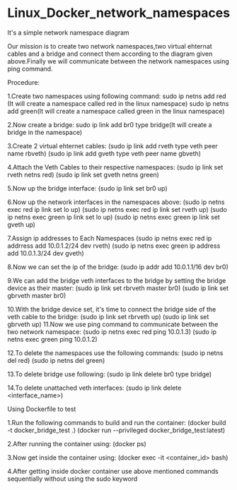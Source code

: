 # Linux_Docker_network_namespaces
It's a simple network namespace diagram

Our mission is to create two network namespaces,two virtual ehternat cables and a bridge and connect them according to the diagram 
given above.Finally we will communicate between the network namespaces using ping command.

Procedure:

1.Create two namespaces using following command:
   sudo ip netns add red (It will create a namespace called red in the linux namespace)
   sudo ip netns add green(It will create a namespace called green in the linux namespace)

2.Now create a bridge:
   sudo ip link add br0 type bridge(It will create a bridge in the namespace)

3.Create 2 virtual ehternet cables:
   (sudo ip link add rveth type veth peer name rbveth)
   (sudo ip link add gveth type veth peer name gbveth)

4.Attach the Veth Cables to their respective namespaces:
   (sudo ip link set rveth netns red)
   (sudo ip link set gveth netns green)

5.Now up the bridge interface:
   (sudo ip link set br0 up) 


6.Now up the network interfaces in the namespaces above:
   (sudo ip netns exec red ip link set lo up)
   (sudo ip netns exec red ip link set rveth up)
   (sudo ip netns exec green ip link set lo up)
   (sudo ip netns exec green ip link set gveth up)

7.Assign ip addresses to Each Namespaces
   (sudo ip netns exec red ip addrress add 10.0.1.2/24 dev rveth)
   (sudo ip netns exec green ip address add 10.0.1.3/24 dev gveth)
  
8.Now we can set the ip of the bridge:
   (sudo ip addr add 10.0.1.1/16 dev br0)

9.We can add the bridge veth interfaces to the bridge by setting the bridge device as their master:
   (sudo ip link set rbrveth master br0)
   (sudo ip link set gbrveth master br0)

10.With the bridge device set, it's time to connect the bridge side of the veth cable to the bridge:
    (sudo ip link set rbrveth up)
    (sudo ip link set gbrveth up)
11.Now we use ping command to communicate between the two network namespace:
    (sudo ip netns exec red ping 10.0.1.3)
    (sudo ip netns exec green ping 10.0.1.2)

12.To delete the namespaces use the following commands:
    (sudo ip netns del red)
    (sudo ip netns del green)

13.To delete bridge use following:
    (sudo ip link delete br0 type bridge)

14.To delete unattached veth interfaces:
    (sudo ip link delete <interface_name>)
    
Using Dockerfile to test

1.Run the following commands to build and run the container:
   (docker build -t docker_bridge_test .)
   (docker run --privileged docker_bridge_test:latest)
   
2.After running the container using:
   (docker ps)

3.Now get inside the container using:
   (docker exec -it <container_id> bash)

4.After getting inside docker container use above mentioned commands sequentially without using the sudo keyword

